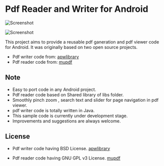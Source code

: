 # Pdf Reader and Writer for Android

![Screenshot](https://github.com/bhavyahmehta/Pdf-Reader---Writer/blob/master/Pdf_%20Reader_Writer/image1.png)

![Screenshot](https://github.com/bhavyahmehta/Pdf-Reader---Writer/blob/master/Pdf_%20Reader_Writer/image2.png)

This project aims to provide a reusable pdf ganeration and pdf viewer code  for Android. It was originally based on two open source projects.
 
 * Pdf writer code from: [apwlibrary](http://sourceforge.net/projects/apwlibrary/)
 * Pdf reader code from: [mupdf](http://code.google.com/p/mupdf-android/)


## Note

 * Easy to port code in any Android project.
 * Pdf reader code based on Shared library of libs folder.
 * Smoothly pinch zoom , search text and slider for page navigation in pdf viewer.
 * pdf writer code is totally written in Java.
 * This sample code is currently under development stage.
 * Improvements and suggestions are always welcome.




## License

 * Pdf writer code having BSD License.
   [apwlibrary](http://sourceforge.net/projects/apwlibrary/)  

 * Pdf reader code having GNU GPL v3 License.
   [mupdf](http://code.google.com/p/mupdf-android/)